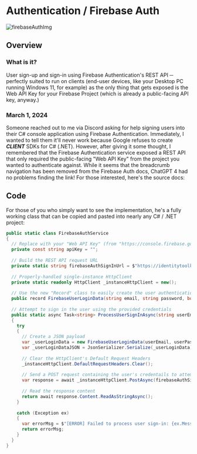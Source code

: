 # Authentication / Firebase Auth

![firebaseAuthImg](https://firebase.google.com/static/docs/auth/images/auth-providers.png)

## Overview

### What is it?
User sign-up and sign-in using Firebase Authentication's REST API ─ perfectly suited to run on clients (end-user devices, like your Desktop PC running Windows 11, for example) as the only thing that gets exposed is the Web API Key for your Firebase Project (which is already a public-facing API key, anyway.)

### March 1, 2024
Someone reached out to me via Discord asking for help signing users into their C# console application using Firebase Authentication. Immediately, I wanted to tell them it'll never work because Google refuses to create ***CLIENT*** SDKs for C# (.NET). However, after giving it some thought, I remembered that the Firebase Authentication service exposed a REST API that only required the public-facing "Web API Key" from the project you wanted to authenticate against. While it seems that the breadcrumb navigation has been removed from the Firebase Auth docs, ChatGPT 4 had no problems finding the link! For those interested, here's the source docs: 

## Code
For those of you who simply want to see the implementation, he's a fully working class that can be copied and pasted into nearly any C# / .NET project:

```cs
public static class FirebaseAuthService
{
  // Replace with your "Web API Key" (from "https://console.firebase.google.com/project/{YOUR_PROJECT_ID}/settings/general/")
  private const string apiKey = "";
  
  // Build the REST API request URL
  private static string firebaseAuthSignInUrl = $"https://identitytoolkit.googleapis.com/v1/accounts:signInWithPassword?key={apiKey}";
  
  // Properly-handled single-instance HttpClient
  private static readonly HttpClient _instanceHttpClient = new();
  
  // Use the new "Record" class to easily create the user authentication credentials model in a single line.
  public record FirebaseUserLoginData(string email, string password, bool returnSecureToken);
  
  // Attempt to sign in the user using the provided credentials
  public static async Task<string> ProcessUserSignInAsync(string userEmail, string userPass)
  {
    try
    {
      // Create a JSON payload
      var _userLoginData = new FirebaseUserLoginData(userEmail, userPass, true);
      var _userLoginDataJSON = JsonSerializer.Serialize(_userLoginData);
  
      // Clear the HttpClient's Default Request Headers
      _instanceHttpClient.DefaultRequestHeaders.Clear();
  
      // Send a POST request containing the user's credentails to attempt login
      var response = await _instanceHttpClient.PostAsync(firebaseAuthSignInUrl, new StringContent(_userLoginDataJSON, Encoding.UTF8, "application/json"));
  
      // Read the response content
      return await response.Content.ReadAsStringAsync();
    }
  
    catch (Exception ex)
    {
      var errorMsg = $"[ERROR] Failed to process user sign-in: {ex.Message}";
      return errorMsg;
    }
  }
}
```

